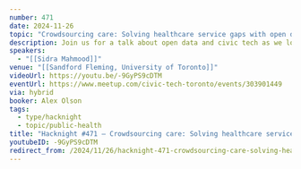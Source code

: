 ```yaml
---
number: 471
date: 2024-11-26
topic: "Crowdsourcing care: Solving healthcare service gaps with open data"
description: Join us for a talk about open data and civic tech as we look at Fern, a crowdsourced web app designed to help residents of Toronto find family doctors who are currently accepting new patients. With over 2 million Ontarians without a family doctor and no provincial open data system providing real-time information, accessing primary care has become increasingly difficult. Sidra will demonstrate how Fern addresses this issue through community-driven solutions, and highlight the importance of government-released open data in improving healthcare access. The talk will explore how open data empowers civic tech communities to create tools that meet public needs and improve lives. Learn how Fern was developed (in a day!), rapid prototyping, and the pivotal role open data plays in solving real-world challenges.
speakers:
  - "[[Sidra Mahmood]]"
venue: "[[Sandford Fleming, University of Toronto]]"
videoUrl: https://youtu.be/-9GyPS9cDTM
eventUrl: https://www.meetup.com/civic-tech-toronto/events/303901449
via: hybrid
booker: Alex Olson
tags:
  - type/hacknight
  - topic/public-health
title: "Hacknight #471 – Crowdsourcing care: Solving healthcare service gaps with open data"
youtubeID: -9GyPS9cDTM
redirect_from: /2024/11/26/hacknight-471-crowdsourcing-care-solving-healthcare-service-gaps-with-open-data-with-sidra-mahmood/
---
```


